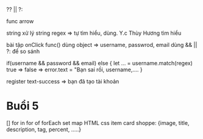 ?? || ?:

func
arrow

string
xử lý string
regex => tự tìm hiểu, dùng. Y.c Thùy Hương tìm hiểu

bài tập
onClick func()
dùng object => username, passwrod, email
dùng && || ?: để so sánh

if(username && password && email)
else {
let ... = username.match(regex)
true =>
false => error.text = "Bạn sai rồi, username,....
}

register
text-success => bạn đã tạo tài khoản

# Buổi 5

[]
for in
for of
forEach
set
map
HTML css item card shoppe: {image, title, description, tag, percent, .....}
